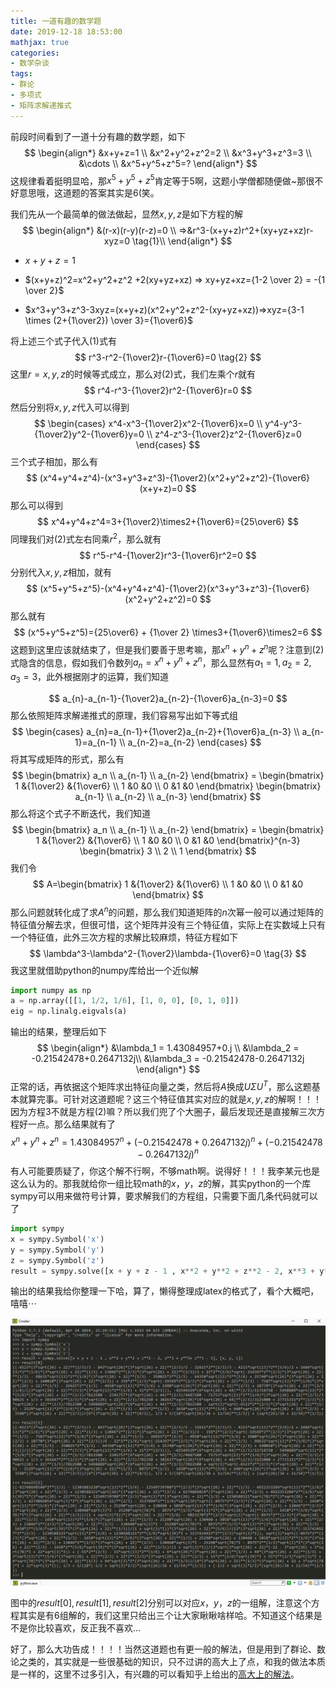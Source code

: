 ```yaml
---
title: 一道有趣的数学题
date: 2019-12-18 18:53:00
mathjax: true
categories:
- 数学杂谈
tags:
- 群论
- 多项式
- 矩阵求解递推式
---
```


前段时间看到了一道十分有趣的数学题，如下
$$
\begin{align*}
&x+y+z=1 \\
&x^2+y^2+z^2=2 \\
&x^3+y^3+z^3=3 \\
&\cdots \\
&x^5+y^5+z^5=?
\end{align*}
$$
这规律看着挺明显哈，那$x^5+y^5+z^5$肯定等于$5$啊，这题小学僧都随便做~那很不好意思哦，这道题的答案其实是$6$(笑。

<!--more-->

我们先从一个最简单的做法做起，显然$x,y,z$是如下方程的解
$$
\begin{align*}
&(r-x)(r-y)(r-z)=0 \\
=>&r^3-(x+y+z)r^2+(xy+yz+xz)r-xyz=0  \tag{1}\\
\end{align*}
$$

- $x+y+z=1$
- $(x+y+z)^2=x^2+y^2+z^2 +2(xy+yz+xz) => xy+yz+xz={1-2 \over 2} = -{1 \over 2}$

- $x^3+y^3+z^3-3xyz=(x+y+z)(x^2+y^2+z^2-(xy+yz+xz))=>xyz={3-1 \times (2+{1\over2}) \over 3}={1\over6}$

将上述三个式子代入$(1)$式有
$$
r^3-r^2-{1\over2}r-{1\over6}=0 \tag{2}
$$
这里$r=x,y,z$的时候等式成立，那么对$(2)$式，我们左乘个$r$就有
$$
r^4-r^3-{1\over2}r^2-{1\over6}r=0
$$
然后分别将$x,y,z$代入可以得到
$$
\begin{cases}
x^4-x^3-{1\over2}x^2-{1\over6}x=0 \\
y^4-y^3-{1\over2}y^2-{1\over6}y=0 \\
z^4-z^3-{1\over2}z^2-{1\over6}z=0
\end{cases}
$$
三个式子相加，那么有
$$
(x^4+y^4+z^4)-(x^3+y^3+z^3)-{1\over2}(x^2+y^2+z^2)-{1\over6}(x+y+z)=0
$$
那么可以得到
$$
x^4+y^4+z^4=3+{1\over2}\times2+{1\over6}={25\over6}
$$
同理我们对$(2)$式左右同乘$r^2$，那么就有
$$
r^5-r^4-{1\over2}r^3-{1\over6}r^2=0 
$$
分别代入$x,y,z$相加，就有
$$
(x^5+y^5+z^5)-(x^4+y^4+z^4)-{1\over2}(x^3+y^3+z^3)-{1\over6}(x^2+y^2+z^2)=0
$$
那么就有
$$
(x^5+y^5+z^5)={25\over6} + {1\over 2} \times3+{1\over6}\times2=6
$$
这题到这里应该就结束了，但是我们要善于思考嘛，那$x^n+y^n+z^n$呢？注意到$(2)$式隐含的信息，假如我们令数列$a_n=x^n+y^n+z^n$，那么显然有$a_1=1,a_2=2,a_3=3$，此外根据刚才的运算，我们知道

$$
a_{n}-a_{n-1}-{1\over2}a_{n-2}-{1\over6}a_{n-3}=0
$$
那么依照矩阵求解递推式的原理，我们容易写出如下等式组
$$
\begin{cases}
a_{n}=a_{n-1}+{1\over2}a_{n-2}+{1\over6}a_{n-3} \\
a_{n-1}=a_{n-1} \\
a_{n-2}=a_{n-2}
\end{cases}
$$
将其写成矩阵的形式，那么有
$$
\begin{bmatrix}
a_n \\
a_{n-1} \\
a_{n-2} 
\end{bmatrix} = 
\begin{bmatrix}
1 &{1\over2} &{1\over6} \\
1 &0 &0 \\
0 &1 &0 
\end{bmatrix}
\begin{bmatrix}
a_{n-1} \\
a_{n-2} \\
a_{n-3} 
\end{bmatrix}
$$
那么将这个式子不断迭代，我们知道
$$
\begin{bmatrix}
a_n \\
a_{n-1} \\
a_{n-2} 
\end{bmatrix} = 
\begin{bmatrix}
1 &{1\over2} &{1\over6} \\
1 &0 &0 \\
0 &1 &0 
\end{bmatrix}^{n-3}
\begin{bmatrix}
3 \\
2 \\
1
\end{bmatrix}
$$
我们令
$$
A=\begin{bmatrix}
1 &{1\over2} &{1\over6} \\
1 &0 &0 \\
0 &1 &0 
\end{bmatrix}
$$
那么问题就转化成了求$A^n$的问题，那么我们知道矩阵的$n$次幂一般可以通过矩阵的特征值分解去求，但很可惜，这个矩阵并没有三个特征值，实际上在实数域上只有一个特征值，此外三次方程的求解比较麻烦，特征方程如下
$$
\lambda^3-\lambda^2-{1\over2}\lambda-{1\over6}=0 \tag{3}
$$
我这里就借助python的numpy库给出一个近似解

```python
import numpy as np
a = np.array([[1, 1/2, 1/6], [1, 0, 0], [0, 1, 0]])
eig = np.linalg.eigvals(a)
```
输出的结果，整理后如下
$$
\begin{align*}
&\lambda_1 = 1.43084957+0.j \\
&\lambda_2 = -0.21542478+0.2647132j\\
&\lambda_3 = -0.21542478-0.2647132j
\end{align*}
$$
正常的话，再依据这个矩阵求出特征向量之类，然后将$A$换成$U\Sigma U^T$，那么这题基本就算完事。可针对这道题呢？这三个特征值其实对应的就是$x,y,z$的解啊！！！因为方程$3$不就是方程$(2)$嘛？所以我们兜了个大圈子，最后发现还是直接解三次方程好一点。那么结果就有了
$$
x^n+y^n+z^n=1.43084957^n+(-0.21542478+0.2647132j)^n+(-0.21542478-0.2647132j)^n
$$
有人可能要质疑了，你这个解不行啊，不够math啊。说得好！！！我李某元也是这么认为的。那我就给你一组比较math的$x，y，z$的解，其实python的一个库sympy可以用来做符号计算，要求解我们的方程组，只需要下面几条代码就可以了

```python
import sympy
x = sympy.Symbol('x')
y = sympy.Symbol('y')
z = sympy.Symbol('z')
result = sympy.solve([x + y + z - 1 , x**2 + y**2 + z**2 - 2, x**3 + y**3+ z**3 - 3], [x, y, z])
```

输出的结果我给你整理一下哈，算了，懒得整理成latex的格式了，看个大概吧，嘻嘻$\cdots$

![](一道有趣的数学题/result.png)

图中的$result[0],result[1],result[2]$分别可以对应$x，y，z$的一组解，注意这个方程其实是有$6$组解的，我们这里只给出三个让大家瞅瞅啥样哈。不知道这个结果是不是你比较喜欢，反正我不喜欢...

好了，那么大功告成！！！！当然这道题也有更一般的解法，但是用到了群论、数论之类的，其实就是一些很基础的知识，只不过讲的高大上了点，和我的做法本质是一样的，这里不过多引入，有兴趣的可以看知乎上给出的[高大上的解法](https://zhuanlan.zhihu.com/p/96063757)。
